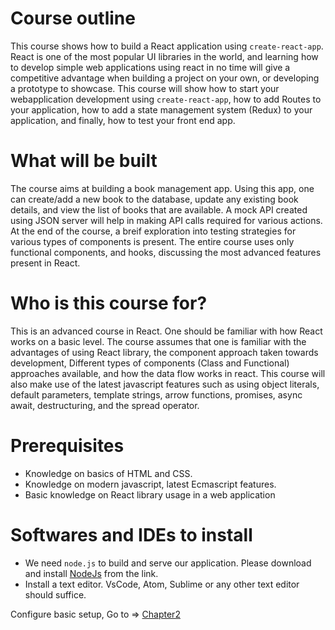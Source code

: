 # Course outline

This course shows how to build a React application using `create-react-app`. React is one of the most popular UI libraries in the world, and learning how to develop simple web applications using react in no time will give a competitive advantage when building a project on your own, or developing a prototype to showcase. This course will show how to start your webapplication development using `create-react-app`, how to add Routes to your application, how  to add a state management system (Redux) to your application, and finally, how to test your front end app. 

# What will be built
The course aims at building a book management app. Using this app, one can create/add a new book to the database, update any existing book details, and view the list of books that are available. A mock API created using JSON server will help in making API calls required for various actions. At the end of the course, a breif exploration into testing strategies for various types of components is present. The entire course uses only functional components, and hooks, discussing the most advanced features present in React.

# Who is this course for?

This is an advanced course in React. One should be familiar with how React works on a basic level. The course assumes that one is familiar with the advantages of using React library, the component approach taken towards development, Different types of components (Class and Functional) approaches available, and how the data flow works in react. This course will also make use of the latest javascript features such as using object literals, default parameters, template strings, arrow functions, promises, async await, destructuring, and the spread operator.

# Prerequisites

- Knowledge on basics of HTML and CSS.
- Knowledge on modern javascript, latest Ecmascript features.
- Basic knowledge on React library usage in a web application

# Softwares and IDEs to install

- We need `node.js` to build and serve our application. Please download and install [NodeJs](https://nodejs.org/en/download/) from the link.
- Install a text editor. VsCode, Atom, Sublime or any other text editor should suffice.

Configure basic setup, Go to => [Chapter2](/lessons/chapter2.md)